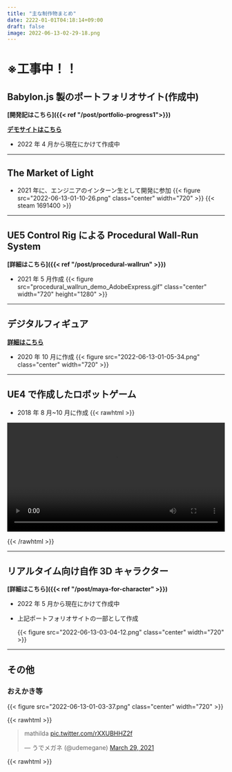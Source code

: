 ```yaml
---
title: "主な制作物まとめ"
date: 2222-01-01T04:18:14+09:00
draft: false
image: 2022-06-13-02-29-18.png
---
```


# ※工事中！！

## Babylon.js 製のポートフォリオサイト(作成中)

**[開発記はこちら]({{< ref "/post/portfolio-progress1">}})**

**[デモサイトはこちら](https://udemegane.net)**

- 2022 年 4 月から現在にかけて作成中

---

## The Market of Light

- 2021 年に、エンジニアのインターン生として開発に参加
  {{< figure src="2022-06-13-01-10-26.png" class="center" width="720" >}}
  {{< steam 1691400 >}}

---

## UE5 Control Rig による Procedural Wall-Run System

**[詳細はこちら]({{< ref "/post/procedural-wallrun" >}})**

- 2021 年 5 月作成
  {{< figure src="procedural_wallrun_demo_AdobeExpress.gif" class="center" width="720" height="1280" >}}

---

## デジタルフィギュア

**[詳細はこちら](https://blog.misw.jp/entry/2020/12/24/000000)**

- 2020 年 10 月に作成
  {{< figure src="2022-06-13-01-05-34.png" class="center" width="720" >}}

---

## UE4 で作成したロボットゲーム

- 2018 年 8 月~10 月に作成
  {{< rawhtml >}}

<video width=100% controls autoplay>
    <source src="/videos/ue4_robot_captcha.mp4" type="video/mp4">
    Your browser does not support the video tag.  
</video>

{{< /rawhtml >}}

---

## リアルタイム向け自作 3D キャラクター
**[詳細はこちら]({{< ref "/post/maya-for-character" >}})**

- 2022 年 5 月から現在にかけて作成中
- 上記ポートフォリオサイトの一部として作成

  {{< figure src="2022-06-13-03-04-12.png" class="center" width="720" >}}

---

## その他

### おえかき等

{{< figure src="2022-06-13-01-03-37.png" class="center" width="720" >}}

{{< rawhtml >}}

<blockquote class="twitter-tweet"><p lang="et" dir="ltr">mathilda <a href="https://t.co/rXXUBHHZ2f">pic.twitter.com/rXXUBHHZ2f</a></p>&mdash; うでメガネ (@udemegane) <a href="https://twitter.com/udemegane/status/1376528591790297092?ref_src=twsrc%5Etfw">March 29, 2021</a></blockquote> <script async src="https://platform.twitter.com/widgets.js" charset="utf-8"></script>
{{< rawhtml >}}
